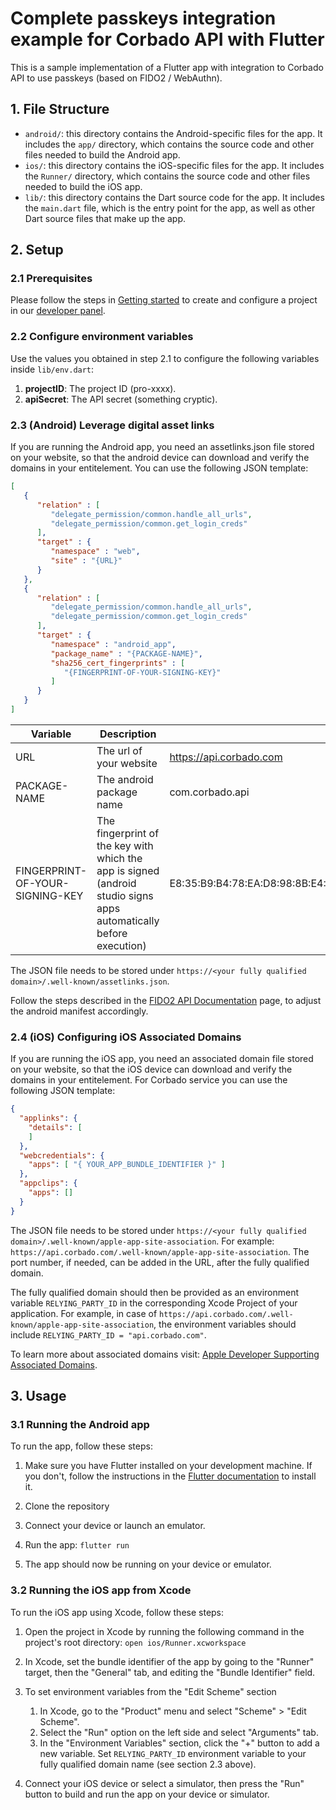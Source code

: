 # Complete passkeys integration example for Corbado API with Flutter
This is a sample implementation of a Flutter app with integration to Corbado API to use passkeys (based on FIDO2 / WebAuthn).

## 1. File Structure

* `android/`: this directory contains the Android-specific files for the app. It includes the `app/` directory, which contains the source code and other files needed to build the Android app.
* `ios/`: this directory contains the iOS-specific files for the app. It includes the `Runner/` directory, which contains the source code and other files needed to build the iOS app.
* `lib/`: this directory contains the Dart source code for the app. It includes the `main.dart` file, which is the entry point for the app, as well as other Dart source files that make up the app.

## 2. Setup

### 2.1 Prerequisites
Please follow the steps in [Getting started](https://docs.corbado.com/overview/getting-started) to create and configure a project in our [developer panel](https://app.corbado.com).

### 2.2 Configure environment variables
Use the values you obtained in step 2.1 to configure the following variables inside `lib/env.dart`:
1. **projectID**: The project ID (pro-xxxx).
2. **apiSecret**: The API secret (something cryptic).

### 2.3 (Android) Leverage digital asset links
If you are running the Android app, you need an assetlinks.json file stored on your website, so that the android device can download and verify the domains in your entitelement. You can use the following JSON template:
```json
[
   {
      "relation" : [
         "delegate_permission/common.handle_all_urls",
         "delegate_permission/common.get_login_creds"
      ],
      "target" : {
         "namespace" : "web",
         "site" : "{URL}"
      }
   },
   {
      "relation" : [
         "delegate_permission/common.handle_all_urls",
         "delegate_permission/common.get_login_creds"
      ],
      "target" : {
         "namespace" : "android_app",
         "package_name" : "{PACKAGE-NAME}",
         "sha256_cert_fingerprints" : [
            "{FINGERPRINT-OF-YOUR-SIGNING-KEY}"
         ]
      }
   }
]
```

| Variable                        | Description                                                                                                        | Example                                                                                         |
|---------------------------------|--------------------------------------------------------------------------------------------------------------------|-------------------------------------------------------------------------------------------------|
| URL                             | The url of your website                                                                                            | https://api.corbado.com                                                                         |
| PACKAGE-NAME                    | The android package name                                                                                           | com.corbado.api                                                                                 |
| FINGERPRINT-OF-YOUR-SIGNING-KEY | The fingerprint of the key with which the app is signed (android studio signs apps automatically before execution) | E8:35:B9:B4:78:EA:D8:98:8B:E4:16:9B:A5:BC:82:EC:30:A1:DF:8F:1D:70:47:48:07:3A:09:42:30:8D:63:1C |

The JSON file needs to be stored under ```https://<your fully qualified domain>/.well-known/assetlinks.json```.

Follow the steps described in the [FIDO2 API Documentation](https://developers.google.com/identity/fido/android/native-apps) page, to adjust the android manifest accordingly.

### 2.4 (iOS) Configuring iOS Associated Domains
If you are running the iOS app, you need an associated domain file stored on your website, so that the iOS device can download and verify the domains in your entitelement. For Corbado service you can use the following JSON template: 
```json
{
  "applinks": {
    "details": [
    ]
  },
  "webcredentials": {
    "apps": [ "{ YOUR_APP_BUNDLE_IDENTIFIER }" ]
  },
  "appclips": {
    "apps": []
  }
}
```
The JSON file needs to be stored under ```https://<your fully qualified domain>/.well-known/apple-app-site-association```.
For example: ```https://api.corbado.com/.well-known/apple-app-site-association```. The port number, if needed, can be added in the URL, after the fully qualified domain. 

The fully qualified domain should then be provided as an environment variable ```RELYING_PARTY_ID``` in the corresponding Xcode Project of your application. For example, in case of ```https://api.corbado.com/.well-known/apple-app-site-association```, the environment variables should include ```RELYING_PARTY_ID = "api.corbado.com"```. 

To learn more about associated domains visit: [Apple Developer Supporting Associated Domains](https://developer.apple.com/documentation/xcode/supporting-associated-domains).


## 3. Usage

### 3.1 Running the Android app

To run the app, follow these steps:

1. Make sure you have Flutter installed on your development machine. If you don't, follow the instructions in the [Flutter documentation](https://flutter.dev/docs/get-started/install) to install it.

2. Clone the repository

3. Connect your device or launch an emulator.

4. Run the app:
```flutter run```

5. The app should now be running on your device or emulator.

### 3.2 Running the iOS app from Xcode

To run the iOS app using Xcode, follow these steps:

1. Open the project in Xcode by running the following command in the project's root directory:
```open ios/Runner.xcworkspace```

2. In Xcode, set the bundle identifier of the app by going to the "Runner" target, then the "General" tab, and editing the "Bundle Identifier" field.

3. To set environment variables from the "Edit Scheme" section
   1. In Xcode, go to the "Product" menu and select "Scheme" > "Edit Scheme".
   2. Select the "Run" option on the left side and select "Arguments" tab.
   3. In the "Environment Variables" section, click the "+" button to add a new variable. Set ```RELYING_PARTY_ID``` environment variable to your fully qualified domain name (see section 2.3 above).

   
4. Connect your iOS device or select a simulator, then press the "Run" button to build and run the app on your device or simulator.   
   
